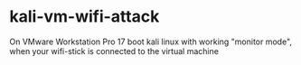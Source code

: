 # kali-vm-wifi-attack
On VMware Workstation Pro 17 boot kali linux with working "monitor mode", when your wifi-stick is connected to the virtual machine
